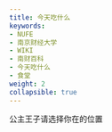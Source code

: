 ```yaml
---
title: 今天吃什么
keywords:
- NUFE
- 南京财经大学
- WIKI
- 南财百科
- 今天吃什么
- 食堂
weight: 2
collapsible: true
---
```


公主王子请选择你在的位置


